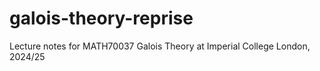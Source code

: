 # galois-theory-reprise
Lecture notes for MATH70037 Galois Theory at Imperial College London, 2024/25
